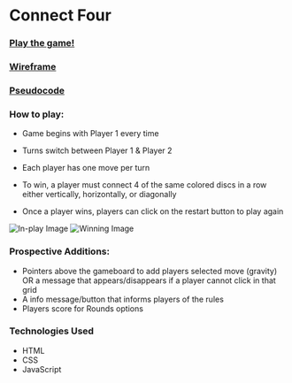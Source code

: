 # Connect Four
### [Play the game!](https://eclectic-torrone-49648b.netlify.app/)
### [Wireframe](https://whimsical.com/connect-four-6aFKyW3WMR46TNWLzs4zeL)
### [Pseudocode](https://docs.google.com/document/d/1fxy-XN8DAQftyQYO9HyK8wmRcEELcjvsvfvY1UzE87k/edit?usp=sharing)


### How to play:
*  Game begins with Player 1 every time 

*  Turns switch between Player 1 & Player 2

*  Each player has one move per turn

*  To win, a player must connect 4 of the same colored discs in a row either vertically, horizontally, or diagonally

*  Once a player wins, players can click on the restart button to play again


![In-play Image](https://i.imgur.com/MsyYZjq.png)
![Winning Image](https://i.imgur.com/USKQPe5.png)

### Prospective Additions:
*  Pointers above the gameboard to add players selected move (gravity)
OR a message that appears/disappears if a player cannot click in that grid
*   A info message/button that informs players of the rules 
*   Players score for Rounds options

### Technologies Used
*  HTML
*  CSS
*  JavaScript